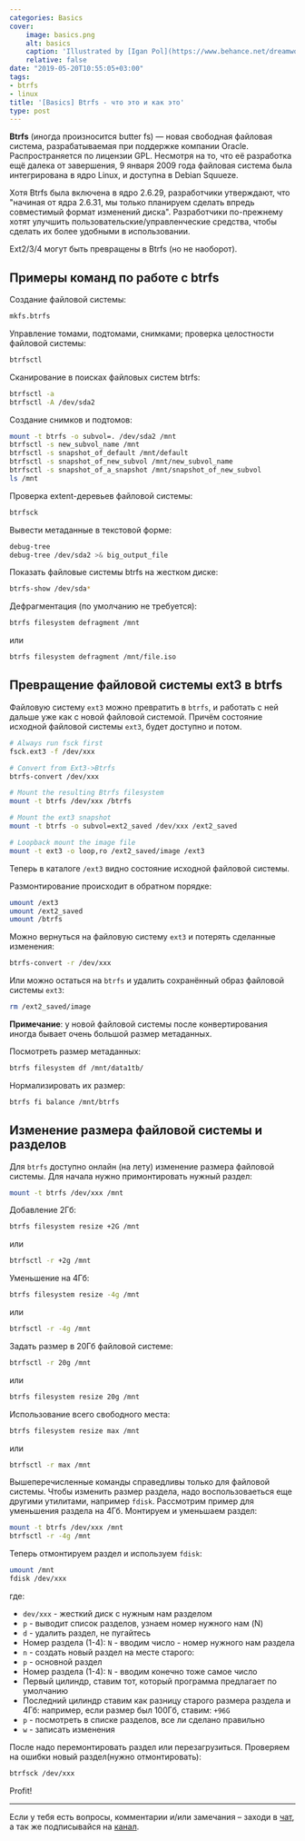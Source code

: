 ```yaml
---
categories: Basics
cover:
    image: basics.png
    alt: basics
    caption: 'Illustrated by [Igan Pol](https://www.behance.net/dreamwolf97d61e)'
    relative: false
date: "2019-05-20T10:55:05+03:00"
tags:
- btrfs
- linux
title: '[Basics] Btrfs - что это и как это'
type: post
---
```

**Btrfs** (иногда произносится butter fs) — новая свободная файловая система, разрабатываемая при поддержке компании Oracle. Распространяется по лицензии GPL. Несмотря на то, что её разработка ещё далека от завершения, 9 января 2009 года файловая система была интегрирована в ядро Linux, и доступна в Debian Squueze.

Хотя Btrfs была включена в ядро 2.6.29, разработчики утверждают, что "начиная от ядра 2.6.31, мы только планируем сделать впредь совместимый формат изменений диска". Разработчики по-прежнему хотят улучшить пользовательские/управленческие средства, чтобы сделать их более удобными в использовании.

Ext2/3/4 могут быть превращены в Btrfs (но не наоборот).

## Примеры команд по работе с btrfs

Создание файловой системы:

```bash
mkfs.btrfs
```

Управление томами, подтомами, снимками; проверка целостности файловой системы:

```bash
btrfsctl
```

Сканирование в поисках файловых систем btrfs:

```bash
btrfsctl -a
btrfsctl -A /dev/sda2
```

Создание снимков и подтомов:

```bash
mount -t btrfs -o subvol=. /dev/sda2 /mnt
btrfsctl -s new_subvol_name /mnt
btrfsctl -s snapshot_of_default /mnt/default
btrfsctl -s snapshot_of_new_subvol /mnt/new_subvol_name
btrfsctl -s snapshot_of_a_snapshot /mnt/snapshot_of_new_subvol
ls /mnt
```

Проверка extent-деревьев файловой системы:

```bash
btrfsck
```

Вывести метаданные в текстовой форме:

```bash
debug-tree
debug-tree /dev/sda2 >& big_output_file
```

Показать файловые системы btrfs на жестком диске:

```bash
btrfs-show /dev/sda*
```

Дефрагментация (по умолчанию не требуется):

```bash
btrfs filesystem defragment /mnt
```

или

```bash
btrfs filesystem defragment /mnt/file.iso
```

## Превращение файловой системы ext3 в btrfs

Файловую систему `ext3` можно превратить в `btrfs`, и работать с ней дальше уже как с новой файловой системой. Причём состояние исходной файловой системы `ext3`, будет доступно и потом.

```bash
# Always run fsck first
fsck.ext3 -f /dev/xxx

# Convert from Ext3->Btrfs
btrfs-convert /dev/xxx

# Mount the resulting Btrfs filesystem
mount -t btrfs /dev/xxx /btrfs

# Mount the ext3 snapshot
mount -t btrfs -o subvol=ext2_saved /dev/xxx /ext2_saved

# Loopback mount the image file
mount -t ext3 -o loop,ro /ext2_saved/image /ext3
```

Теперь в каталоге `/ext3` видно состояние исходной файловой системы.

Размонтирование происходит в обратном порядке:

```bash
umount /ext3
umount /ext2_saved
umount /btrfs
```

Можно вернуться на файловую систему `ext3` и потерять сделанные изменения:

```bash
btrfs-convert -r /dev/xxx
```

Или можно остаться на `btrfs` и удалить сохранённый образ файловой системы `ext3`:

```bash
rm /ext2_saved/image
```

**Примечание**: у новой файловой системы после конвертирования иногда бывает очень большой размер метаданных.

Посмотреть размер метаданных:

```bash
btrfs filesystem df /mnt/data1tb/
```

Нормализировать их размер:

```bash
btrfs fi balance /mnt/btrfs
```

## Изменение размера файловой системы и разделов

Для `btrfs` доступно онлайн (на лету) изменение размера файловой системы. Для начала нужно примонтировать нужный раздел:

```bash
mount -t btrfs /dev/xxx /mnt
```

Добавление 2Гб:

```bash
btrfs filesystem resize +2G /mnt
```

или

```bash
btrfsctl -r +2g /mnt
```

Уменьшение на 4Гб:

```bash
btrfs filesystem resize -4g /mnt
```

или

```bash
btrfsctl -r -4g /mnt
```

Задать размер в 20Гб файловой системе:

```bash
btrfsctl -r 20g /mnt
```

или

```bash
btrfs filesystem resize 20g /mnt
```

Использование всего свободного места:

```bash
btrfs filesystem resize max /mnt
```

или

```bash
btrfsctl -r max /mnt
```

Вышеперечисленные команды справедливы только для файловой системы. Чтобы изменить размер раздела, надо воспользоваеться еще другими утилитами, например `fdisk`. Рассмотрим пример для уменьшения раздела на 4Гб. Монтируем и уменьшаем раздел:

```bash
mount -t btrfs /dev/xxx /mnt
btrfsctl -r -4g /mnt
```

Теперь отмонтируем раздел и используем `fdisk`:

```bash
umount /mnt
fdisk /dev/xxx
```

где:

- `dev/xxx` - жесткий диск с нужным нам разделом
- `p` - выводит список разделов, узнаем номер нужного нам (N)
- `d` - удалить раздел, не пугайтесь
- Номер раздела (1-4): `N` - вводим число - номер нужного нам раздела
- `n` - создать новый раздел на месте старого:
- `p` - основной раздел
- Номер раздела (1-4): `N` - вводим конечно тоже самое число
- Первый цилиндр, ставим тот, который программа предлагает по умолчанию
- Последний цилиндр ставим как разницу старого размера раздела и 4Гб: например, если размер был 100Гб, ставим: `+96G`
- `p` - посмотреть в списке разделов, все ли сделано правильно
- `w` - записать изменения

После надо перемонтировать раздел или перезагрузиться. Проверяем на ошибки новый раздел(нужно отмонтировать):

```bash
btrfsck /dev/xxx
```

Profit!

---
Если у тебя есть вопросы, комментарии и/или замечания – заходи в [чат](https://ttttt.me/jtprogru_chat), а так же подписывайся на [канал](https://ttttt.me/jtprogru_channel).
